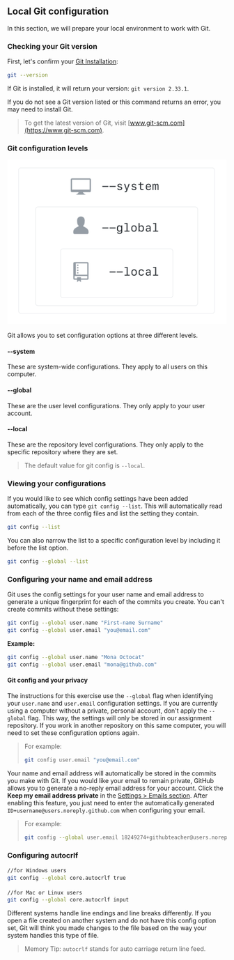## Local Git configuration

In this section, we will prepare your local environment to work with Git.

### Checking your Git version

First, let's confirm your [Git Installation](https://git-scm.com/downloads):

```sh
git --version
```

If Git is installed, it will return your version: `git version 2.33.1`.

If you do not see a Git version listed or this command returns an error, you may need to install Git.

> To get the latest version of Git, visit [www.git-scm.com](https://www.git-scm.com).

### Git configuration levels

![Git Configuration Levels](./img/config-levels.png)

Git allows you to set configuration options at three different levels.

#### --system

These are system-wide configurations. They apply to all users on this computer.

#### --global

These are the user level configurations. They only apply to your user account.

#### --local

These are the repository level configurations. They only apply to the specific repository where they are set.

> The default value for git config is `--local`.

### Viewing your configurations

If you would like to see which config settings have been added automatically, you can type `git config --list`. This will automatically read from each of the three config files and list the setting they contain.

```sh
git config --list
```

You can also narrow the list to a specific configuration level by including it before the list option.

```sh
git config --global --list
```

### Configuring your name and email address

Git uses the config settings for your user name and email address to generate a unique fingerprint for each of the commits you create. You can't create commits without these settings:

```sh
git config --global user.name "First-name Surname"
git config --global user.email "you@email.com"
```

**Example:**

```sh
git config --global user.name "Mona Octocat"
git config --global user.email "mona@github.com"
```

#### Git config and your privacy

The instructions for this exercise use the `--global` flag when identifying your `user.name` and `user.email` configuration settings. If you are currently using a computer without a private, personal account, don't apply the `--global` flag. This way, the settings will only be stored in our assignment repository. If you work in another repository on this same computer, you will need to set these configuration options again.

> For example:
>
> ```sh
> git config user.email "you@email.com"
>```

Your name and email address will automatically be stored in the commits you make with Git. If you would like your email to remain private, GitHub allows you to generate a no-reply email address for your account. Click the **Keep my email address private** in the [Settings > Emails section](https://github.com/settings/emails). After enabling this feature, you just need to enter the automatically generated `ID+username@users.noreply.github.com` when configuring your email.

> For example:
>
> ```sh
> git config --global user.email 18249274+githubteacher@users.noreply.github.com
> ```

### Configuring autocrlf

```sh
//for Windows users
git config --global core.autocrlf true

//for Mac or Linux users
git config --global core.autocrlf input
```

Different systems handle line endings and line breaks differently. If you open a file created on another system and do not have this config option set, Git will think you made changes to the file based on the way your system handles this type of file.

> Memory Tip: `autocrlf` stands for auto carriage return line feed.
